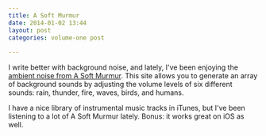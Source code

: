 ```yaml
---
title: A Soft Murmur
date: 2014-01-02 13:44
layout: post
categories: volume-one post
  
---
```



I write better with background noise, and lately, I've been enjoying the [ambient noise from A Soft Murmur](http://asoftmurmur.com). This site allows you to generate an array of background sounds by adjusting the volume levels of six different sounds: rain, thunder, fire, waves, birds, and humans.

I have a nice library of instrumental music tracks in iTunes, but I've been listening to a lot of A Soft Murmur lately. Bonus: it works great on iOS as well.

